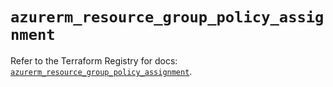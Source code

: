 # `azurerm_resource_group_policy_assignment`

Refer to the Terraform Registry for docs: [`azurerm_resource_group_policy_assignment`](https://registry.terraform.io/providers/hashicorp/azurerm/4.48.0/docs/resources/resource_group_policy_assignment).
